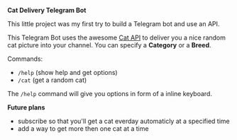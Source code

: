 **Cat Delivery Telegram Bot**

This little project was my first try to build a Telegram bot and use an API.

This Telegram Bot uses the awesome [Cat API](https://thecatapi.com/) to deliver you a nice random cat picture into your channel. 
You can specify a **Category** or a **Breed**.

Commands:
- `/help` (show help and get options)
- `/cat` (get a random cat)

The `/help` command will give you options in form of a inline keyboard.

**Future plans**
- subscribe so that you'll get a cat everday automaticly at a specified time
- add a way to get more then one cat at a time
